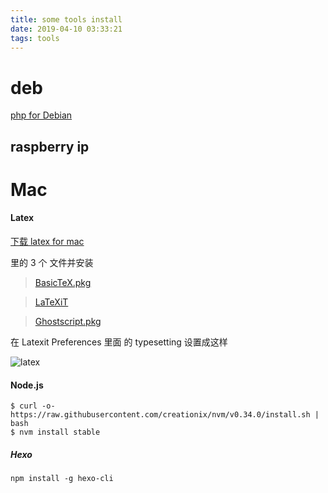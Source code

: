```yaml
---
title: some tools install
date: 2019-04-10 03:33:21
tags: tools
---
```



<!-- toc --> 
<!-- more --> 

# deb

[php for Debian](https://www.php.net/manual/zh/install.unix.debian.php)

## raspberry ip


# Mac

#### Latex


[下载 latex for mac](http://www.tug.org/mactex/morepackages.html)

里的 3 个 文件并安装

> [BasicTeX.pkg](http://tug.org/cgi-bin/mactex-download/BasicTeX.pkg) 

> [LaTeXiT](http://www.chachatelier.fr/latexit/latexit-downloads.php?lang=en)

> [Ghostscript.pkg](http://tug.org/cgi-bin/mactex-download/Ghostscript.pkg) 

在 Latexit Preferences 里面 的 typesetting 设置成这样

![latex](/images/Latexit.png)

#### Node.js
```
$ curl -o- https://raw.githubusercontent.com/creationix/nvm/v0.34.0/install.sh | bash
$ nvm install stable
```
##### Hexo
```npm install -g hexo-cli```



